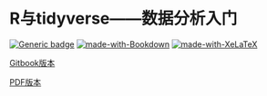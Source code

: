 # R与tidyverse——数据分析入门
[![Generic badge](https://img.shields.io/badge/Latest%20release-v0%2E3-<COLOR>.svg)](https://shields.io/)
[![made-with-Bookdown](https://img.shields.io/badge/Made%20with-bookdown-1f425f.svg)](https://bookdown.org)
[![made-with-XeLaTeX](https://img.shields.io/badge/Made%20with-XeLaTeX-1f425f.svg)](https://ctan.org/pkg/xetex)

[Gitbook版本](https://tianyishi2001.github.io/r-and-tidyverse-book/index.html)

[PDF版本](https://tianyishi2001.github.io/r-and-tidyverse-book/R与tidyverse——数据分析入门.pdf)
